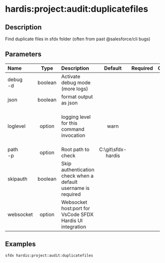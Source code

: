 <!-- This file has been generated with command 'sfdx hardis:doc:plugin:generate'. Please do not update it manually or it may be overwritten -->
# hardis:project:audit:duplicatefiles

## Description

Find duplicate files in sfdx folder (often from past @salesforce/cli bugs)

## Parameters

| Name         |  Type   | Description                                                   |      Default       | Required |                        Options                        |
|:-------------|:-------:|:--------------------------------------------------------------|:------------------:|:--------:|:-----------------------------------------------------:|
| debug<br/>-d | boolean | Activate debug mode (more logs)                               |                    |          |                                                       |
| json         | boolean | format output as json                                         |                    |          |                                                       |
| loglevel     | option  | logging level for this command invocation                     |        warn        |          | trace<br/>debug<br/>info<br/>warn<br/>error<br/>fatal |
| path<br/>-p  | option  | Root path to check                                            | C:\git\sfdx-hardis |          |                                                       |
| skipauth     | boolean | Skip authentication check when a default username is required |                    |          |                                                       |
| websocket    | option  | Websocket host:port for VsCode SFDX Hardis UI integration     |                    |          |                                                       |

## Examples

```shell
sfdx hardis:project:audit:duplicatefiles
```


